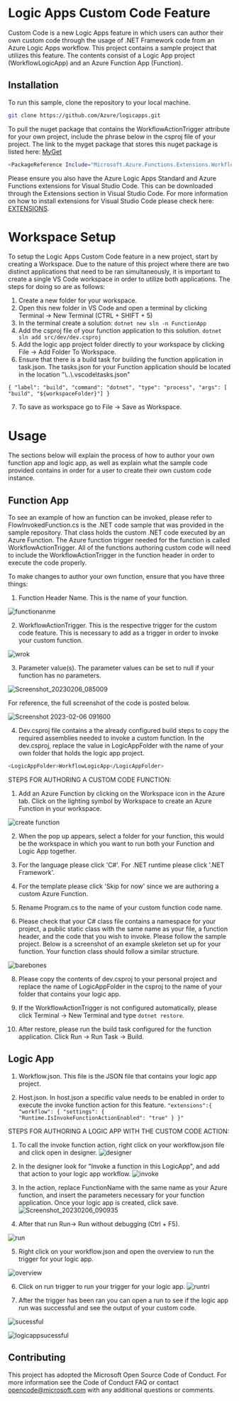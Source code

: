 # Logic Apps Custom Code Feature

Custom Code is a new Logic Apps feature in which users can author their own custom code through the usage of .NET Framework code from an Azure Logic Apps workflow.
This project contains a sample project that utilizes this feature. The contents consist of a Logic App project (WorkflowLogicApp) and an Azure Function App (Function).  
## Installation

To run this sample, clone the repository to your local machine.

```bash
git clone https://github.com/Azure/logicapps.git
```
To pull the nuget package that contains the WorkflowActionTrigger attribute for your own project, include the phrase below in the csproj file of your project. The link to the myget package that stores this nuget package is listed here: [MyGet]( https://www.myget.org/feed/microsoft-workflowactiontrigger/package/nuget/Microsoft.Azure.Functions.Extensions.Workflows.WorkflowActionTrigger)


```bash
<PackageReference Include="Microsoft.Azure.Functions.Extensions.Workflows.WorkflowActionTrigger" Version="1.0.0" />
```
Please ensure you also have the Azure Logic Apps Standard and Azure Functions extensions for Visual Studio Code. This can be downloaded through the Extensions section in Visual Studio Code. For more information on how to install extensions for Visual Studio Code please check here: [EXTENSIONS](https://code.visualstudio.com/docs/editor/extension-marketplace).


# Workspace Setup
To setup the Logic Apps Custom Code feature in a new project, start by creating a Workspace. Due to the nature of this project where there are two distinct applications that need to be ran simultaneously, it is important to create a single VS Code workspace in order to utilize both applications. The steps for doing so are as follows:

1) Create a new folder for your workspace. 
2) Open this new folder in VS Code and open a terminal by clicking Terminal -> New Terminal (CTRL + SHIFT + 5) 
3) In the terminal create a solution: ``` dotnet new sln -n FunctionApp ```
4) Add the csproj file of your function application to this solution. ``` dotnet sln add src/dev/dev.csproj ```
5) Add the logic app project folder directly to your workspace by clicking File -> Add Folder To Workspace. 
6) Ensure that there is a build task for building the function application in task.json. The tasks.json for your Function application should be located in the location "\\..<yourfunctionfolder>\\.vscode\tasks.json"

```	{ "label": "build", "command": "dotnet", "type": "process", "args": [ "build", "${workspaceFolder}"] } ```

7) To save as workspace go to File -> Save as Workspace.

# Usage
The sections below will explain the process of how to author your own function app and logic app, as well as explain what the sample code provided contains in order for a user to create their own custom code instance. 

## Function App 
To see an example of how an function can be invoked, please refer to FlowInvokedFunction.cs is the .NET code sample that was provided in the sample repository. That class holds the custom .NET code executed by an Azure Function. The Azure function trigger needed for the function is called WorkflowActionTrigger. All of the functions authoring custom code will need to include the WorkflowActionTrigger in the function header in order to execute the code properly.
  
To make changes to author your own function, ensure that you have three things:
1) Function Header Name. This is the name of your function. 

![functionanme](https://user-images.githubusercontent.com/111014793/217034574-968087d3-d053-4cdb-98c4-3afa8341b1e9.png)


2) WorkflowActionTrigger. This is the respective trigger for the custom code feature. This is necessary to add as a trigger in order to invoke your custom function.

![wrok](https://user-images.githubusercontent.com/111014793/217034182-5734a894-603f-4bd7-9e68-4335df38b499.png)


3) Parameter value(s). The parameter values can be set to null if your function has no parameters.

![Screenshot_20230206_085009](https://user-images.githubusercontent.com/111014793/217033830-f0231893-6b33-47a3-a294-9c297b0b0d09.png)

For reference, the full screenshot of the code is posted below. 

![Screenshot 2023-02-06 091600](https://user-images.githubusercontent.com/111014793/217039346-7162f057-db44-4bce-b1fe-d0ffe4540ddb.png)


4) Dev.csproj file contains a the already configured build steps to copy the required assemblies needed to invoke a custom function. In the dev.csproj, replace the value in LogicAppFolder with the name of your own folder that holds the logic app project. 

```bash
<LogicAppFolder>WorkflowLogicApp</LogicAppFolder>
```

STEPS FOR AUTHORING A CUSTOM CODE FUNCTION: 

1) Add an Azure Function by clicking on the Workspace icon in the Azure tab. Click on the lighting symbol by Workspace to create an Azure Function in your workspace. 
  
![create function](https://user-images.githubusercontent.com/111014793/217051951-c1f39778-1070-48c8-b7db-dbff681b3adf.png)  

2) When the pop up appears, select a folder for your function, this would be the workspace in which you want to run both your Function and Logic App together. 
 
4) For the language please click 'C#'. For .NET runtime please click '.NET Framework'. 
  
5) For the template please click 'Skip for now' since we are authoring a custom Azure Function. 

6) Rename Program.cs to the name of your custom function code name.
  
7) Please check that your C# class file contains a namespace for your project, a public static class with the same name as your file, a function header, and the code that you wish to invoke. Please follow the sample project. Below is a screenshot of an example skeleton set up for your function. Your function class should follow a similar structure. 

![barebones](https://user-images.githubusercontent.com/111014793/217053377-37dfdf85-f566-4b0a-9f31-b44ca336d023.png)

8) Please copy the contents of dev.csproj to your personal project and replace the name of LogicAppFolder in the csproj to the name of your folder that contains your logic app.
  
9) If the WorkflowActionTrigger is not configured automatically, please click Terminal -> New Terminal and type ``` dotnet restore ```.

10) After restore, please run the build task configured for the function application. Click Run -> Run Task -> Build. 

## Logic App 

1) Workflow.json. This file is the JSON file that contains your logic app project. 

2) Host.json. In host.json a specific value needs to be enabled in order to execute the invoke function action for this feature. 
``` "extensions":{ "workflow": { "settings": { "Runtime.IsInvokeFunctionActionEnabled": "true" } }" ```


STEPS FOR AUTHORING A LOGIC APP WITH THE CUSTOM CODE ACTION: 
1) To call the invoke function action, right click on your workflow.json file and click open in designer.
![designer](https://user-images.githubusercontent.com/111014793/217036602-01f92e50-256f-4e3d-b27d-1f9e0808f035.png)

2) In the designer look for "Invoke a function in this LogicApp", and add that action to your logic app workflow. 
![invoke](https://user-images.githubusercontent.com/111014793/217037045-b6e550a3-0bee-4eef-8770-c30b9279bec8.png)

3) In the action, replace FunctionName with the same name as your Azure function, and insert the parameters necessary for your function application. Once your logic app is created, click save. ![Screenshot_20230206_090935](https://user-images.githubusercontent.com/111014793/217037991-23ad112e-d50f-4040-8d48-6eb10e508d53.png)

4) After that run Run-> Run without debugging (Ctrl + F5).

![run](https://user-images.githubusercontent.com/111014793/217038206-c254df23-f4ad-4e03-8800-4ad4cc1aa611.png)

5) Right click on your workflow.json and open the overview to run the trigger for your logic app.

![overview](https://user-images.githubusercontent.com/111014793/217038386-9cd5ce10-9f3b-4f64-b6ff-4a2d77228141.png)

6) Click on run trigger to run your trigger for your logic app. 
![runtri](https://user-images.githubusercontent.com/111014793/217038789-eaa3a736-e499-4e98-9935-91562d4ce6bf.png)

7) After the trigger has been ran you can open a run to see if the logic app run was successful and see the output of your custom code.

![sucessful](https://user-images.githubusercontent.com/111014793/217039132-f8828e74-4112-4ff3-afe7-2b2700a6b4fb.png)


![logicappsucessful](https://user-images.githubusercontent.com/111014793/217039149-200745f1-9b8d-4562-ad31-530ae7ed50ad.png)



## Contributing

This project has adopted the Microsoft Open Source Code of Conduct. For more information see the Code of Conduct FAQ or contact opencode@microsoft.com with any additional questions or comments.
